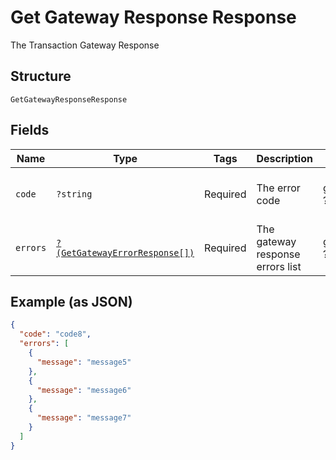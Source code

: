 
# Get Gateway Response Response

The Transaction Gateway Response

## Structure

`GetGatewayResponseResponse`

## Fields

| Name | Type | Tags | Description | Getter | Setter |
|  --- | --- | --- | --- | --- | --- |
| `code` | `?string` | Required | The error code | getCode(): ?string | setCode(?string code): void |
| `errors` | [`?(GetGatewayErrorResponse[])`](../../doc/models/get-gateway-error-response.md) | Required | The gateway response errors list | getErrors(): ?array | setErrors(?array errors): void |

## Example (as JSON)

```json
{
  "code": "code8",
  "errors": [
    {
      "message": "message5"
    },
    {
      "message": "message6"
    },
    {
      "message": "message7"
    }
  ]
}
```

